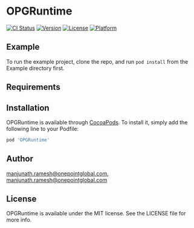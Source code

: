 # OPGRuntime

[![CI Status](http://img.shields.io/travis/manjunath.ramesh@onepointglobal.com/OPGRuntime.svg?style=flat)](https://travis-ci.org/manjunath.ramesh@onepointglobal.com/OPGRuntime)
[![Version](https://img.shields.io/cocoapods/v/OPGRuntime.svg?style=flat)](http://cocoapods.org/pods/OPGRuntime)
[![License](https://img.shields.io/cocoapods/l/OPGRuntime.svg?style=flat)](http://cocoapods.org/pods/OPGRuntime)
[![Platform](https://img.shields.io/cocoapods/p/OPGRuntime.svg?style=flat)](http://cocoapods.org/pods/OPGRuntime)

## Example

To run the example project, clone the repo, and run `pod install` from the Example directory first.

## Requirements

## Installation

OPGRuntime is available through [CocoaPods](http://cocoapods.org). To install
it, simply add the following line to your Podfile:

```ruby
pod 'OPGRuntime'
```

## Author

manjunath.ramesh@onepointglobal.com, manjunath.ramesh@onepointglobal.com

## License

OPGRuntime is available under the MIT license. See the LICENSE file for more info.
